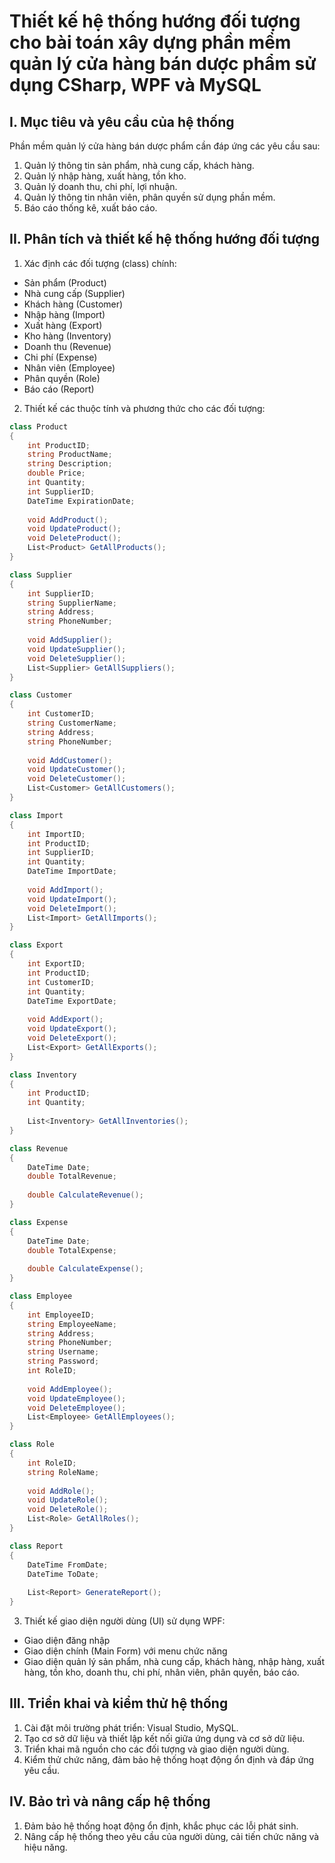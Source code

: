 ﻿# Thiết kế hệ thống hướng đối tượng cho bài toán xây dựng phần mềm quản lý cửa hàng bán dược phẩm sử dụng CSharp, WPF và MySQL

## I. Mục tiêu và yêu cầu của hệ thống

Phần mềm quản lý cửa hàng bán dược phẩm cần đáp ứng các yêu cầu sau:

1. Quản lý thông tin sản phẩm, nhà cung cấp, khách hàng.
2. Quản lý nhập hàng, xuất hàng, tồn kho.
3. Quản lý doanh thu, chi phí, lợi nhuận.
4. Quản lý thông tin nhân viên, phân quyền sử dụng phần mềm.
5. Báo cáo thống kê, xuất báo cáo.

## II. Phân tích và thiết kế hệ thống hướng đối tượng

1. Xác định các đối tượng (class) chính:
- Sản phẩm (Product)
- Nhà cung cấp (Supplier)
- Khách hàng (Customer)
- Nhập hàng (Import)
- Xuất hàng (Export)
- Kho hàng (Inventory)
- Doanh thu (Revenue)
- Chi phí (Expense)
- Nhân viên (Employee)
- Phân quyền (Role)
- Báo cáo (Report)

2. Thiết kế các thuộc tính và phương thức cho các đối tượng:

```csharp
class Product
{
    int ProductID;
    string ProductName;
    string Description;
    double Price;
    int Quantity;
    int SupplierID;
    DateTime ExpirationDate;
    
    void AddProduct();
    void UpdateProduct();
    void DeleteProduct();
    List<Product> GetAllProducts();
}
```

```csharp
class Supplier
{
    int SupplierID;
    string SupplierName;
    string Address;
    string PhoneNumber;
    
    void AddSupplier();
    void UpdateSupplier();
    void DeleteSupplier();
    List<Supplier> GetAllSuppliers();
}
```

```csharp
class Customer
{
    int CustomerID;
    string CustomerName;
    string Address;
    string PhoneNumber;
    
    void AddCustomer();
    void UpdateCustomer();
    void DeleteCustomer();
    List<Customer> GetAllCustomers();
}
```

```csharp
class Import
{
    int ImportID;
    int ProductID;
    int SupplierID;
    int Quantity;
    DateTime ImportDate;
    
    void AddImport();
    void UpdateImport();
    void DeleteImport();
    List<Import> GetAllImports();
}
```

```csharp
class Export
{
    int ExportID;
    int ProductID;
    int CustomerID;
    int Quantity;
    DateTime ExportDate;
    
    void AddExport();
    void UpdateExport();
    void DeleteExport();
    List<Export> GetAllExports();
}
```

```csharp
class Inventory
{
    int ProductID;
    int Quantity;
    
    List<Inventory> GetAllInventories();
}
```

```csharp
class Revenue
{
    DateTime Date;
    double TotalRevenue;
    
    double CalculateRevenue();
}
```

```csharp
class Expense
{
    DateTime Date;
    double TotalExpense;
    
    double CalculateExpense();
}
```

```csharp
class Employee
{
    int EmployeeID;
    string EmployeeName;
    string Address;
    string PhoneNumber;
    string Username;
    string Password;
    int RoleID;
    
    void AddEmployee();
    void UpdateEmployee();
    void DeleteEmployee();
    List<Employee> GetAllEmployees();
}
```

```csharp
class Role
{
    int RoleID;
    string RoleName;
    
    void AddRole();
    void UpdateRole();
    void DeleteRole();
    List<Role> GetAllRoles();
}
```

```csharp
class Report
{
    DateTime FromDate;
    DateTime ToDate;
    
    List<Report> GenerateReport();
}
```

3. Thiết kế giao diện người dùng (UI) sử dụng WPF:
- Giao diện đăng nhập
- Giao diện chính (Main Form) với menu chức năng
- Giao diện quản lý sản phẩm, nhà cung cấp, khách hàng, nhập hàng, xuất hàng, tồn kho, doanh thu, chi phí, nhân viên, phân quyền, báo cáo.

## III. Triển khai và kiểm thử hệ thống
1. Cài đặt môi trường phát triển: Visual Studio, MySQL.
2. Tạo cơ sở dữ liệu và thiết lập kết nối giữa ứng dụng và cơ sở dữ liệu.
3. Triển khai mã nguồn cho các đối tượng và giao diện người dùng.
4. Kiểm thử chức năng, đảm bảo hệ thống hoạt động ổn định và đáp ứng yêu cầu.

## IV. Bảo trì và nâng cấp hệ thống
1. Đảm bảo hệ thống hoạt động ổn định, khắc phục các lỗi phát sinh.
2. Nâng cấp hệ thống theo yêu cầu của người dùng, cải tiến chức năng và hiệu năng.